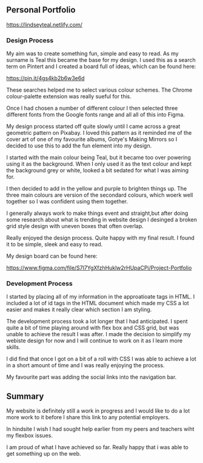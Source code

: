 ## Personal Portfolio

https://lindseyteal.netlify.com/

### Design Process

My aim was to create something fun, simple and easy to read. As my surname is Teal this became the base for my design. I used this as a search term on Pintert and I created a board full of ideas, which can be found here:

https://pin.it/4gs4kb2b6w3e6d

These searches helped me to select various colour schemes. The Chrome colour-palette extension was really sueful for this.

Once I had chosen a number of different colour I then selected three different fonts from the Google fonts range and all all of this into Figma.

My design process started off quite slowly until I came across a great geometric pattern on Pixabay. I loved this pattern as it reminded me of the cover art of one of my favourite albums, Gotye's Making Mirrors so I decided to use this to add the fun element into my design.

I started with the main colour being Teal, but it became too over powering using it as the background. When I only used it as the text colour and kept the background grey or white, looked a bit sedated for what I was aiming for.

I then decided to add in the yellow and purple to brighten things up. The three main colours are version of the secondard colours, which woerk well together so I was confident using them together. 

I generally always work to make things event and straight,but after doing some research about what is trending in website design I desinged a broken grid style design with uneven boxes that often overlap.

Really enjoyed the design process. Quite happy with my final result. I found it to be simple, sleek and easy to read.

My design board can be found here:

https://www.figma.com/file/S7l7YgXfzhHuklw2rHUpaCPi/Project-Portfolio


### Development Process

I started by placing all of my information in the approatioate tags in HTML. I included a lot of id tags in the HTML document which made my CSS a lot easier and makes it really clear which section I am styling.

The development process took a lot longer that I had anticipated. I spent quite a bit of time playing around with flex box and CSS grid, but was unable to achieve the result I was after. I made the decision to simplify my webiste design for now and I will continue to work on it as I learn more skills.

I did find that once I got on a bit of a roll with CSS I was able to achieve a lot in a short amount of time and I was really enjoying the process.

My favourite part was adding the social links into the navigation bar.


## Summary

My website is definitely still a work in progress and I would like to do a lot more work to it before I share this link to any potential employers.

In hindsite I wish I had sought help earlier from my peers and teachers wiht my flexbox issues.

I am proud of what I have achieved so far. Really happy that i was able to get something up on the web.
